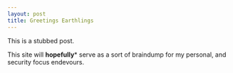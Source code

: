```yaml
---
layout: post
title: Greetings Earthlings
---
```


This is a stubbed post.

This site will **hopefully*** serve as a sort of braindump for my personal, and security focus endevours.
